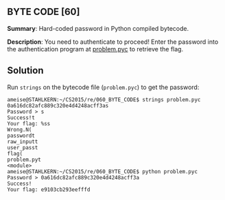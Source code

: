 ## BYTE CODE [60]

**Summary**: Hard-coded password in Python compiled bytecode.

**Description**: You need to authenticate to proceed! Enter the password into the authentication program at [problem.pyc](problem.pyc) to retrieve the flag.

## Solution

Run `strings` on the bytecode file (`problem.pyc`) to get the password:
```
ameise@STAHLKERN:~/CS2015/re/060_BYTE_CODE$ strings problem.pyc 
0a616dc82afc889c320e4d4248acff3as
Password > s
Success!t
Your flag: %ss
Wrong.N(
passwordt	
raw_inputt	
user_passt
flag(
problem.pyt
<module>
ameise@STAHLKERN:~/CS2015/re/060_BYTE_CODE$ python problem.pyc 
Password > 0a616dc82afc889c320e4d4248acff3a
Success!
Your flag: e9103cb293eefffd
```